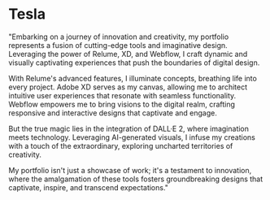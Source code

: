 # Tesla

"Embarking on a journey of innovation and creativity, my portfolio represents a fusion of cutting-edge tools and imaginative design. Leveraging the power of Relume, XD, and Webflow, I craft dynamic and visually captivating experiences that push the boundaries of digital design.

With Relume's advanced features, I illuminate concepts, breathing life into every project. Adobe XD serves as my canvas, allowing me to architect intuitive user experiences that resonate with seamless functionality. Webflow empowers me to bring visions to the digital realm, crafting responsive and interactive designs that captivate and engage.

But the true magic lies in the integration of DALL·E 2, where imagination meets technology. Leveraging AI-generated visuals, I infuse my creations with a touch of the extraordinary, exploring uncharted territories of creativity.

My portfolio isn't just a showcase of work; it's a testament to innovation, where the amalgamation of these tools fosters groundbreaking designs that captivate, inspire, and transcend expectations."
